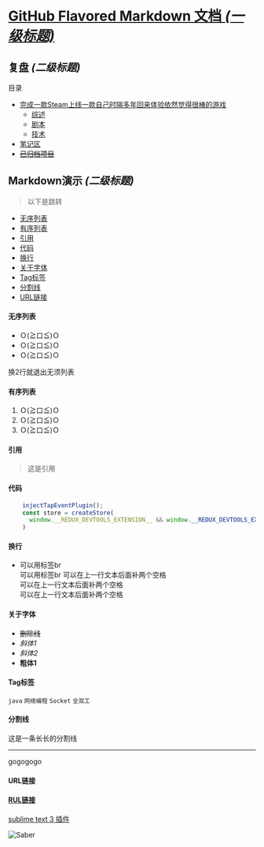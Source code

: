 
# [GitHub Flavored Markdown 文档 _(一级标题)_ ](https://help.github.com/articles/basic-writing-and-formatting-syntax/)
## 复盘 *(二级标题)*
目录  

* [完成一款Steam上线一款自己时隔多年回来体验依然觉得很棒的游戏](https://github.com/cwwjie/ReplySituation/tree/master/%E5%AE%8C%E6%88%90%E4%B8%80%E6%AC%BESteam%E4%B8%8A%E7%BA%BF%E4%B8%80%E6%AC%BE%E8%87%AA%E5%B7%B1%E6%97%B6%E9%9A%94%E5%A4%9A%E5%B9%B4%E5%9B%9E%E6%9D%A5%E4%BD%93%E9%AA%8C%E4%BE%9D%E7%84%B6%E8%A7%89%E5%BE%97%E5%BE%88%E6%A3%92%E7%9A%84%E6%B8%B8%E6%88%8F)
    * [综述](https://github.com/cwwjie/ReplySituation/blob/master/%E5%AE%8C%E6%88%90%E4%B8%80%E6%AC%BESteam%E4%B8%8A%E7%BA%BF%E4%B8%80%E6%AC%BE%E8%87%AA%E5%B7%B1%E6%97%B6%E9%9A%94%E5%A4%9A%E5%B9%B4%E5%9B%9E%E6%9D%A5%E4%BD%93%E9%AA%8C%E4%BE%9D%E7%84%B6%E8%A7%89%E5%BE%97%E5%BE%88%E6%A3%92%E7%9A%84%E6%B8%B8%E6%88%8F/index.js)
    * [剧本](https://github.com/cwwjie/ReplySituation/blob/master/%E5%AE%8C%E6%88%90%E4%B8%80%E6%AC%BESteam%E4%B8%8A%E7%BA%BF%E4%B8%80%E6%AC%BE%E8%87%AA%E5%B7%B1%E6%97%B6%E9%9A%94%E5%A4%9A%E5%B9%B4%E5%9B%9E%E6%9D%A5%E4%BD%93%E9%AA%8C%E4%BE%9D%E7%84%B6%E8%A7%89%E5%BE%97%E5%BE%88%E6%A3%92%E7%9A%84%E6%B8%B8%E6%88%8F/%E5%89%A7%E6%9C%AC.js)
    * [技术](https://github.com/cwwjie/ReplySituation/blob/master/%E5%AE%8C%E6%88%90%E4%B8%80%E6%AC%BESteam%E4%B8%8A%E7%BA%BF%E4%B8%80%E6%AC%BE%E8%87%AA%E5%B7%B1%E6%97%B6%E9%9A%94%E5%A4%9A%E5%B9%B4%E5%9B%9E%E6%9D%A5%E4%BD%93%E9%AA%8C%E4%BE%9D%E7%84%B6%E8%A7%89%E5%BE%97%E5%BE%88%E6%A3%92%E7%9A%84%E6%B8%B8%E6%88%8F/%E6%8A%80%E6%9C%AF.js)
* [笔记区](https://github.com/cwwjie/ReplySituation/tree/master/markdown)
* [~~已归档项目~~](https://github.com/cwwjie/ReplySituation/tree/master/%E5%BD%92%E6%A1%A3)

## Markdown演示 *(二级标题)*

> 以下是跳转

* [无序列表](#00)
* [有序列表](#01)
* [引用](#02)
* [代码](#03)
* [换行](#04)
* [关于字体](#05)
* [Tag标签](#06)
* [分割线](#07)
* [URL链接](#08)

#### <div id="00">无序列表</div>
* Ｏ(≧口≦)Ｏ
* Ｏ(≧口≦)Ｏ
* Ｏ(≧口≦)Ｏ

换2行就退出无须列表

#### <div id="01">有序列表</div>
1. Ｏ(≧口≦)Ｏ
2. Ｏ(≧口≦)Ｏ
3. Ｏ(≧口≦)Ｏ

#### <div id="02">引用</div>

> 这是引用

#### <div id="03">代码</div>

```JavaScript
    injectTapEventPlugin();
    const store = createStore(
      window.__REDUX_DEVTOOLS_EXTENSION__ && window.__REDUX_DEVTOOLS_EXTENSION__(),
    )
```

#### <div id="04">换行</div>

* 可以用标签br <br> 可以用标签br
可以在上一行文本后面补两个空格  
可以在上一行文本后面补两个空格  
可以在上一行文本后面补两个空格  


#### <div id="05">关于字体</div>

* ~~删除线~~  
* *斜体1*  
* _斜体2_  
* **粗体1**  

#### <div id="06">Tag标签</div>
`java` `网络编程` `Socket` `全双工`

#### <div id="07">分割线</div>

这是一条长长的分割线  
***
gogogogo  

#### <div id="08">URL链接</div>

#### [RUL链接](https://github.com/SublimeText-Markdown/MarkdownEditing)

[sublime text 3 插件](https://github.com/SublimeText-Markdown/MarkdownEditing)

![Saber](https://timgsa.baidu.com/timg?image&quality=80&size=b9999_10000&sec=1502210593858&di=9dcb6925415b0f3f50f2d7e03284640c&imgtype=0&src=http%3A%2F%2Fimg5.duitang.com%2Fuploads%2Fitem%2F201611%2F07%2F20161107133252_SjKHw.jpeg)



